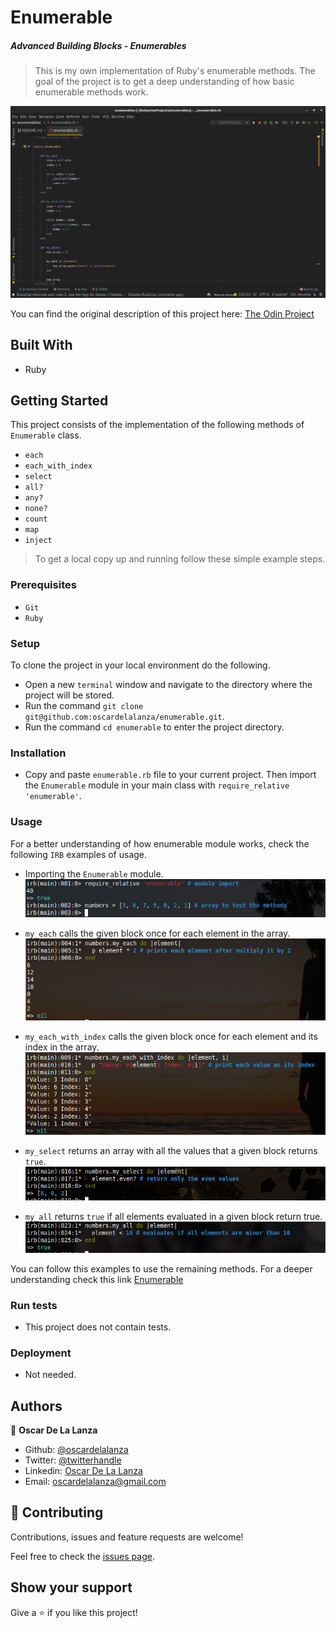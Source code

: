 # Enumerable

##### Advanced Building Blocks - Enumerables

> This is my own implementation of Ruby's enumerable methods. The goal of the project is to get a deep understanding of how basic enumerable methods work.


![screenshot](screenshots/enum.png)

You can find the original description of this project here: 
[The Odin Project](https://www.theodinproject.com/courses/ruby-programming/lessons/advanced-building-blocks)

## Built With

- Ruby

## Getting Started

This project consists of the implementation of the following methods of `Enumerable` class.
- `each`
- `each_with_index`
- `select`
- `all?`
- `any?`
- `none?`
- `count`
- `map`
- `inject`

> To get a local copy up and running follow these simple example steps.
 
### Prerequisites

- `Git`
- `Ruby`

### Setup

To clone the project in your local environment do the following.

- Open a new `terminal` window and navigate to the directory where the project will be stored.
- Run the command `git clone git@github.com:oscardelalanza/enumerable.git`.
- Run the command `cd enumerable` to enter the project directory.

### Installation

- Copy and paste `enumerable.rb` file to your current project. Then import the `Enumerable` module in your main class with 
`require_relative 'enumerable'`.

### Usage

For a better understanding of how enumerable module works, check the following `IRB` examples of usage.

- Importing the `Enumerable` module.
![import](screenshots/import.png)

- `my_each` calls the given block once for each element in the array.
![my_each](screenshots/my_each.png)

- `my_each_with_index` calls the given block once for each element and its index in the array.
![my_each_index](screenshots/my-each-index.png)  

- `my_select` returns an array with all the values that a given block returns `true`.
![my_select](screenshots/my-select.png)

- `my_all` returns `true` if all elements evaluated in a given block return true.
![my_all](screenshots/my-all.png) 

You can follow this examples to use the remaining methods. For a deeper understanding check this link [Enumerable](https://ruby-doc.org/core-2.7.1/Enumerable.html)

### Run tests

- This project does not contain tests.

### Deployment

- Not needed.

## Authors

👤 **Oscar De La Lanza**

- Github: [@oscardelalanza](https://github.com/oscardelalanza)
- Twitter: [@twitterhandle](https://twitter.com/oscardelalanza)
- Linkedin: [Oscar De La Lanza](https://linkedin.com/in/oscardelalanza/)
- Email: oscardelalanza@gmail.com

## 🤝 Contributing

Contributions, issues and feature requests are welcome!

Feel free to check the [issues page](issues/).

## Show your support

Give a ⭐️ if you like this project!
